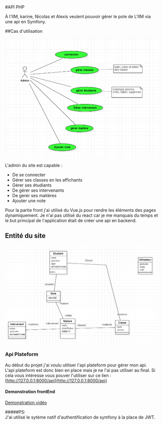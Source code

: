 #API PHP

À l'IIM, karine, Nicolas et Alexis veulent pouvoir gérer le pole de L'IIM via une api en Symfony.

##Cas d'utilisation

![CasUtilisation](_DOCUMENTS/casUtilisation.png)

L'admin du site est capable :

* De se connecter
* Gérer ses classes en les affichants
* Gérer ses étudiants
* De gérer ses intervenants
* De gerer ses matières
* Ajouter une note 

Pour la partie front j'ai utilisé du Vue.js pour rendre les éléments des pages dynamiquement.
Je n'ai pas utilisé du react car je me manquais du temps et le but principal de l'application était de créer une api en backend.

## Entité du site

![entite](_DOCUMENTS/entite.png)


### Api Plateform

Au début du projet j'ai voulu utiliser l'api plateform pour gérer mon api.  
L'api plateform est donc bien en place mais je ne l'ai pas utiliser au final.
Si cela vous intéresse vous pouver l'utiliser sur ce lien :  [http://127.0.0.1:8000/api](http://127.0.0.1:8000/api)

#### Demonstration frontEnd

[Demonstration vidéo](https://youtu.be/glp8J8ErrNs)


#####PS:  
J'ai utilisé le sytème natif d'authentification de symfony à la place de JWT.

